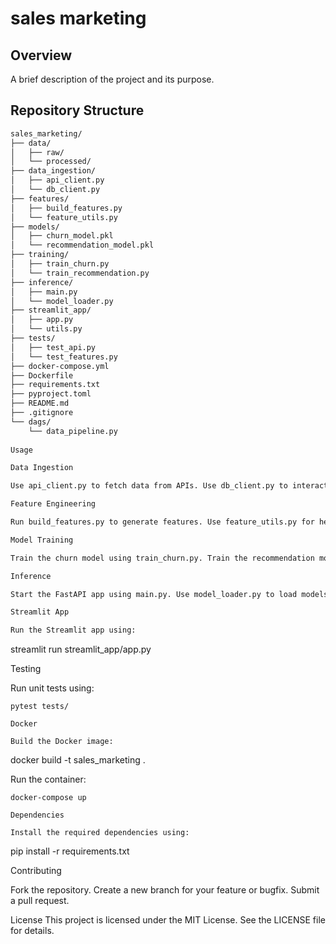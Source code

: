 # sales marketing

## Overview
A brief description of the project and its purpose.

## Repository Structure
```bash
sales_marketing/
├── data/                     
│   ├── raw/                
│   └── processed/           
├── data_ingestion/           
│   ├── api_client.py        
│   └── db_client.py         
├── features/                 
│   ├── build_features.py    
│   └── feature_utils.py     
├── models/                   
│   ├── churn_model.pkl     
│   └── recommendation_model.pkl 
├── training/             
│   ├── train_churn.py      
│   └── train_recommendation.py 
├── inference/                
│   ├── main.py              
│   └── model_loader.py      
├── streamlit_app/          
│   ├── app.py               
│   └── utils.py             
├── tests/                  
│   ├── test_api.py          
│   └── test_features.py     
├── docker-compose.yml        
├── Dockerfile                  
├── requirements.txt            
├── pyproject.toml           
├── README.md               
├── .gitignore                
└── dags/                  
    └── data_pipeline.py     
    
Usage

Data Ingestion

Use api_client.py to fetch data from APIs. Use db_client.py to interact with databases.

Feature Engineering

Run build_features.py to generate features. Use feature_utils.py for helper functions.

Model Training

Train the churn model using train_churn.py. Train the recommendation model using train_recommendation.py.

Inference

Start the FastAPI app using main.py. Use model_loader.py to load models for inference.

Streamlit App

Run the Streamlit app using:
```  
streamlit run streamlit_app/app.py

Testing

Run unit tests using:

```
pytest tests/

Docker

Build the Docker image:

```
docker build -t sales_marketing .

Run the container:
```
docker-compose up

Dependencies

Install the required dependencies using:
```
pip install -r requirements.txt

Contributing

Fork the repository. Create a new branch for your feature or bugfix. Submit a pull request.

License
This project is licensed under the MIT License. See the LICENSE file for details.
